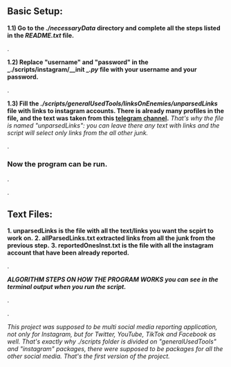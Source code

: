## Basic Setup:

**1.1) Go to the _./necessaryData_ directory and complete all the steps listed in the _README.txt_ file.**

.

**1.2) Replace "username" and "password" in the _./scripts/instagram/__init __.py_ file with your username and your password.**

.

**1.3) Fill the _./scripts/generalUsedTools/linksOnEnemies/unparsedLinks_ file with links to instagram accounts. There is already many profiles in the file, and the text was taken from this [telegram channel](https://t.me/stoprussiachannel).** 
*That's why the file is named "unparsedLinks": you can leave there any text with links and the script will select only links from the all other junk.*

.

### Now the program can be run.

.

.

## Text Files:

**1. unparsedLinks is the file with all the text/links you want the scpirt to work on.**
**2. allParsedLinks.txt extracted links from all the junk from the previous step.**
**3. reportedOnesInst.txt is the file with all the instagram account that have been already reported.**

.

***ALGORITHM STEPS ON HOW THE PROGRAM WORKS you can see in the terminal output when you run the script.***

.

.

*This project was supposed to be multi social media reporting application, not only for Instagram, but for Twitter, YouTube, TikTok and Facebook as well. That's exactly why ./scripts folder is divided on "generalUsedTools" and "instagram" packages, there were supposed to be packages for all the other social media. That's the first version of the project.*
